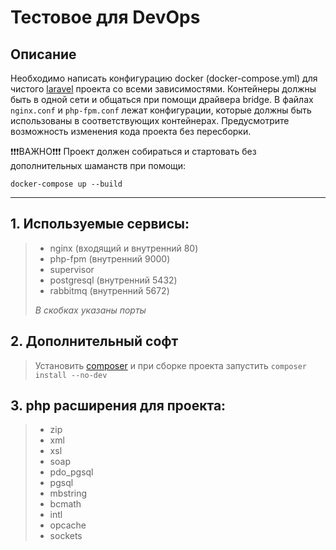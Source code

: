 # Тестовое для DevOps

## Описание
Необходимо написать конфигурацию docker (docker-compose.yml) для чистого [laravel](https://lumen.laravel.com/docs/9.x#installing-lumen) проекта со всеми зависимостями.
Контейнеры должны быть в одной сети и общаться при помощи драйвера bridge. 
В файлах `nginx.conf` и `php-fpm.conf` лежат конфигурации, которые должны быть использованы в соответствующих контейнерах. Предусмотрите возможность изменения кода проекта без пересборки.

❗️❗️❗️ВАЖНО❗️❗️❗️
Проект должен собираться и стартовать без дополнительных шаманств при помощи:

```
docker-compose up --build
```

--- 
## 1. Используемые сервисы:

>	- nginx (входящий и внутренний 80)
>	- php-fpm (внутренний 9000)
>	- supervisor
>	- postgresql (внутренний 5432)
>	- rabbitmq (внутренний 5672)
>
> *В скобках указаны порты*

## 2. Дополнительный софт

> Установить [composer](https://getcomposer.org/download/) и при сборке проекта запустить `composer install --no-dev`

## 3. php расширения для проекта:

> - zip
> - xml
> - xsl
> - soap
> - pdo_pgsql
> - pgsql
> - mbstring
> - bcmath
> - intl
> - opcache
> - sockets
